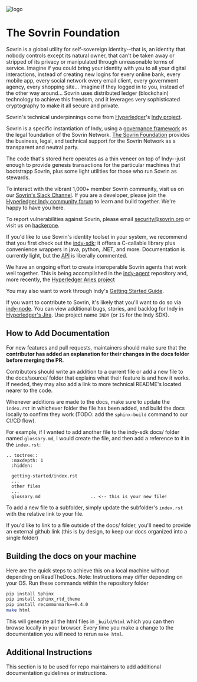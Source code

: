 ![logo](banner.png)
# The Sovrin Foundation

Sovrin is a global utility for self-sovereign identity--that is, an identity that nobody controls except its natural owner, that can't be taken away or stripped of its privacy or manipulated through unreasonable terms of service. Imagine if you could bring your identity with you to all your digital interactions, instead of creating new logins for every online bank, every mobile app, every social network every email client, every government agency, every shopping site...
Imagine if they logged in to you, instead of the other way around... Sovrin uses distributed ledger (blockchain) technology to achieve this freedom, and it leverages very sophisticated cryptography to make it all secure and private.

Sovrin's technical underpinnings come from [Hyperledger](https://hyperledger.org)'s [Indy project](https://wiki.hyperledger.org/display/indy/Hyperledger+Indy).

Sovrin is a specific instantiation of Indy, using a [governance framework](https://sovrin.org/library/sovrin-governance-framework/) as the legal foundation of the Sovrin Network. [The Sovrin Foundation](http://sovrin.org) provides the business, legal, and technical support for the Sovrin Network as a transparent and neutral party. 

The code that's stored here operates as a thin veneer on top of Indy--just enough to provide genesis transactions for the particular machines that bootstrapp Sovrin, plus some light utilities for those who run Sovrin as stewards.

To interact with the vibrant 1,000+ member Sovrin community, visit us on our [Sovrin's Slack Channel](https://sovrinfoundation.slack.com). If you are a developer, please join the [Hyperledger Indy community forum](https://chat.hyperledger.org) to learn and build together. We're happy to have you here.

To report vulnerabilities against Sovrin, please email security@sovrin.org or visit us on
[hackerone](https://hackerone.com/sovrin_foundation).

If you'd like to use Sovrin's identity toolset in your system, we recommend that you first check out the [indy-sdk](https://github.com/hyperledger/indy-sdk); it offers a C-callable library plus convenience wrappers in java, python, .NET, and more. Documentation is currently light, but the [API](https://github.com/hyperledger/indy-sdk/tree/master/libindy/src/api) is liberally commented.

We have an ongoing effort to create interoperable Sovrin agents that work well together. This is being accomplished in the [indy-agent](https://github.com/hyperledger/indy-agent) repository and, more recently, the [Hyperledger Aries project](https://wiki.hyperledger.org/display/ARIES/Hyperledger+Aries)

You may also want to work through Indy's
[Getting Started Guide](https://github.com/hyperledger/indy-sdk/blob/master/docs/getting-started/indy-walkthrough.md).

If you want to contribute to Sovrin, it's likely that you'll want to do so via [indy-node](https://github.com/hyperledger/indy-node). You can view additional bugs, stories, and backlog for Indy in [Hyperledger's Jira](https://jira.hyperledger.org/projects/INDY). Use project name `INDY` (or `IS` for the Indy SDK).

## How to Add Documentation
For new features and pull requests, maintainers should make sure that the **contributor has added an explanation for their changes in the docs folder before merging the PR.**
  
Contributors should write an addition to a current file or add a new file to the docs/source/ folder that explains what their feature is and how it works. If needed, they may also add a link to more technical README's located nearer to the code.

Whenever additions are made to the docs, make sure to update the `index.rst` in whichever folder the file has been added, and build the docs locally to confirm they work (TODO: add the `sphinx-build` command to our CI/CD flow).

For example, if I wanted to add another file to the indy-sdk docs/ folder named `glossary.md`, I would create the file, and then add a reference to it in the `index.rst`: 
```
.. toctree::
  :maxdepth: 1
  :hidden:

  getting-started/index.rst
  ...
  other files
  ...
  glossary.md                   .. <-- this is your new file!

```

To add a new file to a subfolder, simply update the subfolder's `index.rst` with the relative link to your file.

If you'd like to link to a file outside of the docs/ folder, you'll need to provide an external github link (this is by design, to keep our docs organized into a single folder)


## Building the docs on your machine

Here are the quick steps to achieve this on a local machine without depending on ReadTheDocs. Note: Instructions may differ depending on your OS.
Run these commands within the repository folder
```bash
pip install Sphinx
pip install sphinx_rtd_theme
pip install recommonmark==0.4.0
make html
```

This will generate all the html files in `_build/html` which you can then browse locally in your browser. Every time you make a change to the documentation you will need to rerun `make html`.

## Additional Instructions
This section is to be used for repo maintainers to add additional documentation guidelines or instructions. 